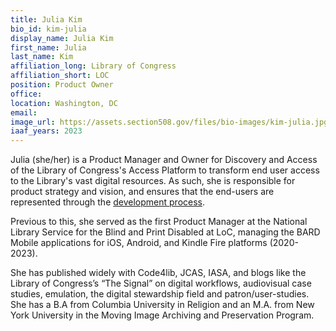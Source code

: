 ```yaml
---
title: Julia Kim
bio_id: kim-julia
display_name: Julia Kim
first_name: Julia
last_name: Kim
affiliation_long: Library of Congress
affiliation_short: LOC
position: Product Owner
office: 
location: Washington, DC
email: 
image_url: https://assets.section508.gov/files/bio-images/kim-julia.jpg
iaaf_years: 2023
---
```

Julia (she/her) is a Product Manager and Owner for Discovery and Access of the Library of Congress's Access Platform to transform end user access to the Library's vast digital resources. As such, she is responsible for product strategy and vision, and ensures that the end-users are represented through the [development process](https://newsroom.loc.gov/news/library-of-congress-launches-effort-to-transform-collections-management-and-access/s/c432d3c2-780b-4bfe-9123-bbb6c25631bc).
 
Previous to this, she served as the first Product Manager at the National Library Service for the Blind and Print Disabled at LoC, managing the BARD Mobile applications for iOS, Android, and Kindle Fire platforms (2020-2023). 

She has published widely with Code4lib, JCAS, IASA, and blogs like the Library of Congress’s “The Signal” on digital workflows, audiovisual case studies, emulation, the digital stewardship field and patron/user-studies. She has a B.A from Columbia University in Religion and an M.A. from New York University in the Moving Image Archiving and Preservation Program.